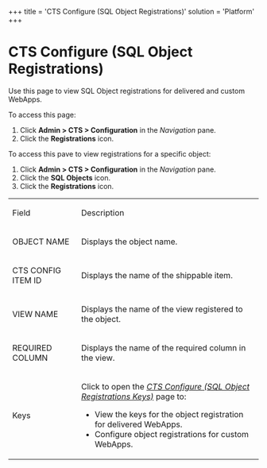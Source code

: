 +++
title = 'CTS Configure (SQL Object Registrations)'
solution = 'Platform'
+++

# CTS Configure (SQL Object Registrations)

<div class="use">

Use this page to view SQL Object registrations for delivered and custom
WebApps.

</div>

To access this page:

1.  Click **Admin \> CTS \> Configuration** in the *Navigation* pane.
2.  Click the **Registrations** icon.

To access this pave to view registrations for a specific object:

1.  Click **Admin \> CTS \> Configuration** in the *Navigation* pane.
2.  Click the **SQL Objects** icon.
3.  Click the **Registrations** icon.

<table>
<tbody>
<tr class="odd">
<td><p>Field</p></td>
<td><p>Description</p></td>
</tr>
<tr class="even">
<td><p>OBJECT NAME</p></td>
<td><p>Displays the object name.</p></td>
</tr>
<tr class="odd">
<td><p>CTS CONFIG ITEM ID</p></td>
<td><p>Displays the name of the shippable item.</p></td>
</tr>
<tr class="even">
<td><p>VIEW NAME</p></td>
<td><p>Displays the name of the view registered to the object.</p></td>
</tr>
<tr class="odd">
<td><p>REQUIRED COLUMN</p></td>
<td><p>Displays the name of the required column in the view.</p></td>
</tr>
<tr class="even">
<td><p>Keys</p></td>
<td><p>Click to open the <em><a href="CTS%20Configure%20SQL%20Object%20Registration%20Keys">CTS Configure (SQL Object Registrations Keys)</a></em> page to:</p>
<ul>
<li>View the keys for the object registration for delivered WebApps.</li>
<li>Configure object registrations for custom WebApps.</li>
</ul></td>
</tr>
</tbody>
</table>

